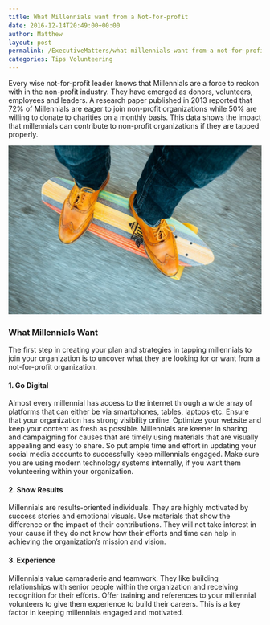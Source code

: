 ```yaml
---
title: What Millennials want from a Not-for-profit
date: 2016-12-14T20:49:00+00:00
author: Matthew
layout: post
permalink: /ExecutiveMatters/what-millennials-want-from-a-not-for-profit/
categories: Tips Volunteering
---
```

Every wise not-for-profit leader knows that Millennials are a force to reckon with in the non-profit industry. They have emerged as donors, volunteers, employees and leaders. A research paper published in 2013 reported that 72% of Millennials are eager to join non-profit organizations while 50% are willing to donate to charities on a monthly basis. This data shows the impact that millennials can contribute to non-profit organizations if they are tapped properly. 

<img class="img-fluid" src="/content/posts/feet-hipster-longboard-skateboard.jpg" />

### What Millennials Want

The first step in creating your plan and strategies in tapping millennials to join your organization is to uncover what they are looking for or want from a not-for-profit organization. 

#### 1. Go Digital

Almost every millennial has access to the internet through a wide array of platforms that can either be via smartphones, tables, laptops etc. Ensure that your organization has strong visibility online. Optimize your website and keep your content as fresh as possible. Millennials are keener in sharing and campaigning for causes that are timely using materials that are visually appealing and easy to share. So put ample time and effort in updating your social media accounts to successfully keep millennials engaged. Make sure you are using modern technology systems internally, if you want them volunteering within your organization. 

#### 2. Show Results

Millennials are results-oriented individuals. They are highly motivated by success stories and emotional visuals. Use materials that show the difference or the impact of their contributions. They will not take interest in your cause if they do not know how their efforts and time can help in achieving the organization’s mission and vision. 

#### 3. Experience

Millennials value camaraderie and teamwork. They like building relationships with senior people within the organization and receiving recognition for their efforts. Offer training and references to your millennial volunteers to give them experience to build their careers. This is a key factor in keeping millennials engaged and motivated.
